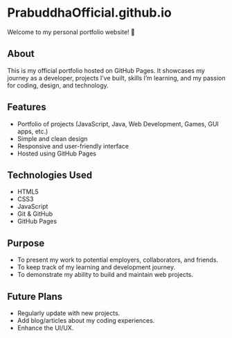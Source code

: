 # PrabuddhaOfficial.github.io

Welcome to my personal portfolio website! 🚀

## About

This is my official portfolio hosted on GitHub Pages. It showcases my journey as a developer, projects I’ve built, skills I’m learning, and my passion for coding, design, and technology.

## Features

- Portfolio of projects (JavaScript, Java, Web Development, Games, GUI apps, etc.)
- Simple and clean design
- Responsive and user-friendly interface
- Hosted using GitHub Pages

## Technologies Used

- HTML5
- CSS3
- JavaScript
- Git & GitHub
- GitHub Pages

## Purpose

- To present my work to potential employers, collaborators, and friends.
- To keep track of my learning and development journey.
- To demonstrate my ability to build and maintain web projects.

## Future Plans

- Regularly update with new projects.
- Add blog/articles about my coding experiences.
- Enhance the UI/UX.


